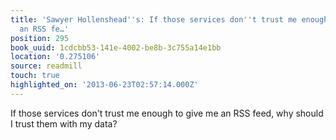 ```yaml
---
title: 'Sawyer Hollenshead''s: If those services don''t trust me enough to give me
  an RSS fe…'
position: 295
book_uuid: 1cdcbb53-141e-4002-be8b-3c755a14e1bb
location: '0.275106'
source: readmill
touch: true
highlighted_on: '2013-06-23T02:57:14.000Z'
---
```


If those services don't trust me enough to give me an RSS feed, why should I trust them with my data?